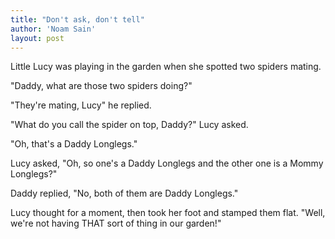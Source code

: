 ```yaml
---
title: "Don't ask, don't tell"
author: 'Noam Sain'
layout: post
---
```


Little Lucy was playing in the garden when she spotted two spiders mating.

"Daddy, what are those two spiders doing?"

"They're mating, Lucy" he replied.

"What do you call the spider on top, Daddy?" Lucy asked.

"Oh, that's a Daddy Longlegs."

Lucy asked, "Oh, so one's a Daddy Longlegs and the other one is a Mommy Longlegs?"

Daddy replied, "No, both of them are Daddy Longlegs."

Lucy thought for a moment, then took her foot and stamped them flat. "Well, we're not having THAT sort of thing in our garden!"
